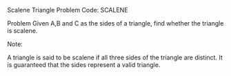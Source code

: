 Scalene Triangle
Problem Code:
SCALENE

Problem
Given A,B and C as the sides of a triangle, find whether the triangle is scalene.

Note:

A triangle is said to be scalene if all three sides of the triangle are distinct.
It is guaranteed that the sides represent a valid triangle.